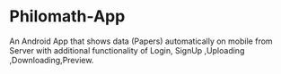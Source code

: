 # Philomath-App
An Android App that shows data (Papers)  automatically on mobile from Server with additional functionality of Login, SignUp ,Uploading ,Downloading,Preview.

